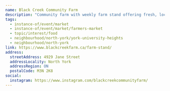 ```yaml
---
name: Black Creek Community Farm
description: "Community farm with weekly farm stand offering fresh, locally grown produce from June to November."
tags:
  - instance-of/event/market
  - instance-of/event/market/farmers-market
  - topic/interest/food
  - neighbourhood/north-york/york-university-heights
  - neighbourhood/north-york
link: https://www.blackcreekfarm.ca/farm-stand/
address:
  streetAddress: 4929 Jane Street
  addressLocality: North York
  addressRegion: ON
  postalCode: M3N 2K8
social:
  instagram: https://www.instagram.com/blackcreekcommunityfarm/
---
```

